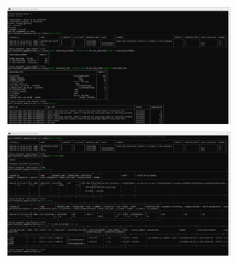 
<p><img src="https://github.com/ankur715/Snowflake/blob/main/SnowSQL/NYC/cmd_snowsql_violations.png"></p>

<p><img src="https://github.com/ankur715/Snowflake/blob/main/SnowSQL/NYC/cmd_snowsql_violations_nyc.png"></p>
